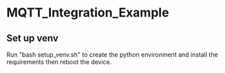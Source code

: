 # MQTT_Integration_Example
## Set up venv
Run "bash setup_venv.sh" to create the python environment and install the requirements then reboot the device.
